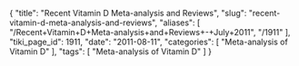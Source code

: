 {
    "title": "Recent Vitamin D Meta-analysis and Reviews",
    "slug": "recent-vitamin-d-meta-analysis-and-reviews",
    "aliases": [
        "/Recent+Vitamin+D+Meta-analysis+and+Reviews+-+July+2011",
        "/1911"
    ],
    "tiki_page_id": 1911,
    "date": "2011-08-11",
    "categories": [
        "Meta-analysis of Vitamin D"
    ],
    "tags": [
        "Meta-analysis of Vitamin D"
    ]
}